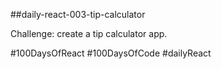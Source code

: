 ##daily-react-003-tip-calculator

Challenge: create a tip calculator app.

#100DaysOfReact #100DaysOfCode #dailyReact
